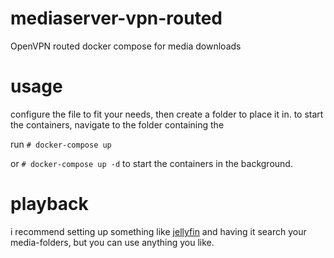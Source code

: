 # mediaserver-vpn-routed
OpenVPN routed docker compose for media downloads

# usage
configure the file to fit your needs, then create a folder to place it in.
to start the containers, navigate to the folder containing the 

run `# docker-compose up`

or `# docker-compose up -d` to start the containers in the background.

# playback
i recommend setting up something like [jellyfin](https://jellyfin.org/) and having it search your media-folders, but you can use anything you like.
